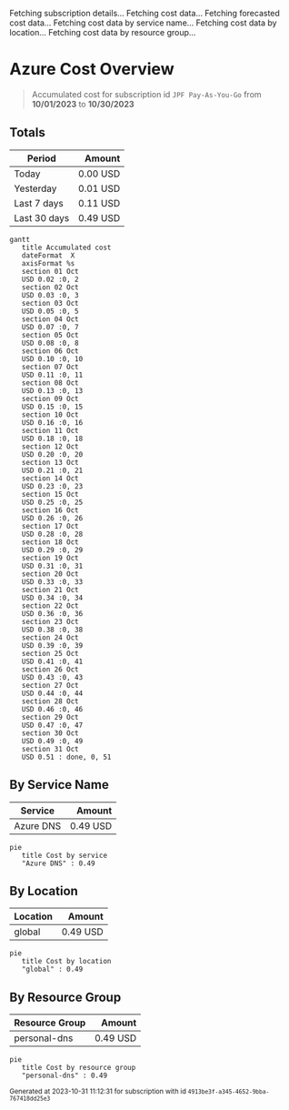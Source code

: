 Fetching subscription details...
Fetching cost data...
Fetching forecasted cost data...
Fetching cost data by service name...
Fetching cost data by location...
Fetching cost data by resource group...
# Azure Cost Overview

> Accumulated cost for subscription id `JPF Pay-As-You-Go` from **10/01/2023** to **10/30/2023**

## Totals

|Period|Amount|
|---|---:|
|Today|0.00 USD|
|Yesterday|0.01 USD|
|Last 7 days|0.11 USD|
|Last 30 days|0.49 USD|

```mermaid
gantt
   title Accumulated cost
   dateFormat  X
   axisFormat %s
   section 01 Oct
   USD 0.02 :0, 2
   section 02 Oct
   USD 0.03 :0, 3
   section 03 Oct
   USD 0.05 :0, 5
   section 04 Oct
   USD 0.07 :0, 7
   section 05 Oct
   USD 0.08 :0, 8
   section 06 Oct
   USD 0.10 :0, 10
   section 07 Oct
   USD 0.11 :0, 11
   section 08 Oct
   USD 0.13 :0, 13
   section 09 Oct
   USD 0.15 :0, 15
   section 10 Oct
   USD 0.16 :0, 16
   section 11 Oct
   USD 0.18 :0, 18
   section 12 Oct
   USD 0.20 :0, 20
   section 13 Oct
   USD 0.21 :0, 21
   section 14 Oct
   USD 0.23 :0, 23
   section 15 Oct
   USD 0.25 :0, 25
   section 16 Oct
   USD 0.26 :0, 26
   section 17 Oct
   USD 0.28 :0, 28
   section 18 Oct
   USD 0.29 :0, 29
   section 19 Oct
   USD 0.31 :0, 31
   section 20 Oct
   USD 0.33 :0, 33
   section 21 Oct
   USD 0.34 :0, 34
   section 22 Oct
   USD 0.36 :0, 36
   section 23 Oct
   USD 0.38 :0, 38
   section 24 Oct
   USD 0.39 :0, 39
   section 25 Oct
   USD 0.41 :0, 41
   section 26 Oct
   USD 0.43 :0, 43
   section 27 Oct
   USD 0.44 :0, 44
   section 28 Oct
   USD 0.46 :0, 46
   section 29 Oct
   USD 0.47 :0, 47
   section 30 Oct
   USD 0.49 :0, 49
   section 31 Oct
   USD 0.51 : done, 0, 51
```

## By Service Name

|Service|Amount|
|---|---:|
|Azure DNS|0.49 USD|

```mermaid
pie
   title Cost by service
   "Azure DNS" : 0.49
```

## By Location

|Location|Amount|
|---|---:|
|global|0.49 USD|

```mermaid
pie
   title Cost by location
   "global" : 0.49
```

## By Resource Group

|Resource Group|Amount|
|---|---:|
|personal-dns|0.49 USD|

```mermaid
pie
   title Cost by resource group
   "personal-dns" : 0.49
```

<sup>Generated at 2023-10-31 11:12:31 for subscription with id `4913be3f-a345-4652-9bba-767418dd25e3`</sup>
